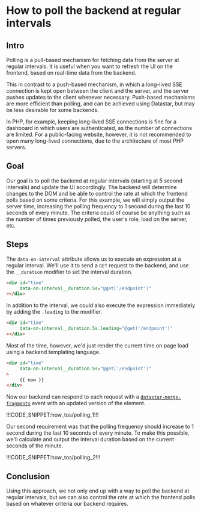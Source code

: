 # How to poll the backend at regular intervals

## Intro

Polling is a pull-based mechanism for fetching data from the server at regular intervals. It is useful when you want to refresh the UI on the frontend, based on real-time data from the backend. 

This in contrast to a push-based mechanism, in which a long-lived SSE connection is kept open between the client and the server, and the server pushes updates to the client whenever necessary. Push-based mechanisms are more efficient than polling, and can be achieved using Datastar, but may be less desirable for some backends.

In PHP, for example, keeping long-lived SSE connections is fine for a dashboard in which users are authenticated, as the number of connections are limited. For a public-facing website, however, it is not recommended to open many long-lived connections, due to the architecture of most PHP servers.

## Goal

Our goal is to poll the backend at regular intervals (starting at 5 second intervals) and update the UI accordingly. The backend will determine changes to the DOM and be able to control the rate at which the frontend polls based on some criteria. For this example, we will simply output the server time, increasing the polling frequency to 1 second during the last 10 seconds of every minute. The criteria could of course be anything such as the number of times previously polled, the user's role, load on the server, etc.

## Steps

The `data-on-interval` attribute allows us to execute an expression at a regular interval. We'll use it to send a `GET` request to the backend, and use the `__duration` modifier to set the interval duration.

```html
<div id="time"
     data-on-interval__duration.5s="@get('/endpoint')"
></div>
```

In addition to the interval, we could also execute the expression immediately by adding the `.leading` to the modifier.

```html
<div id="time"
     data-on-interval__duration.5s.leading="@get('/endpoint')"
></div>
```

Most of the time, however, we'd just render the current time on page load using a backend templating language.

```html
<div id="time"
     data-on-interval__duration.5s="@get('/endpoint')"
>
     {{ now }}
</div>
```

Now our backend can respond to each request with a [`datastar-merge-fragments`](/reference/sse_events#datastar-merge-fragments) event with an updated version of the element.

!!!CODE_SNIPPET:how_tos/polling_1!!!

Our second requirement was that the polling frequency should increase to 1 second during the last 10 seconds of every minute. To make this possible, we'll calculate and output the interval duration based on the current seconds of the minute.

!!!CODE_SNIPPET:how_tos/polling_2!!!

## Conclusion

Using this approach, we not only end up with a way to poll the backend at regular intervals, but we can also control the rate at which the frontend polls based on whatever criteria our backend requires.